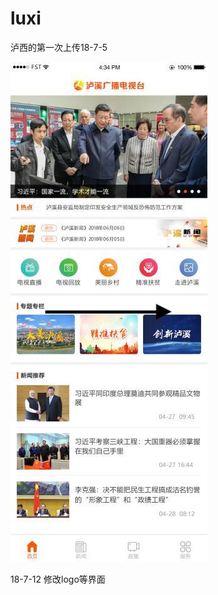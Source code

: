 # luxi
泸西的第一次上传18-7-5<br>

![image](https://github.com/wwhelloworld/luxi/blob/master/screenshot/xiaoguo.jpeg)

18-7-12
修改logo等界面